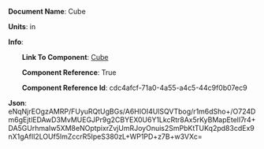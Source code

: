 **Document Name**: Cube

**Units**: in

**Info**:

&emsp;&emsp;**Link To Component**: [Cube](/data5/0Cube-cdc4afcf-71a0-4a55-a4c5-44c9f0b07ec9/timeline.md)

&emsp;&emsp;**Component Reference**: True

&emsp;&emsp;**Component Reference Id**: cdc4afcf-71a0-4a55-a4c5-44c9f0b07ec9

**Json**: eNqNjrEOgzAMRP/FUyuRQtUgBGs/A6HIOI4UlSQVTbog/r1m6dSho+/O724Dm6gEjtlEDAwD3MvMUEGJPr9g2CBYEX0U6Y1LkcRtr8Ax5rKyBMapEtelI7r4+DA5GUrhmaIw5XM8eNOptpixrZvjUmRJoyOnuis2SmPbKtTUKq2pd83cdEx9nX1gAfIl2LOUf5lmZccrR5IpeS380zL+WP1PD+z7B+w3VXc=

